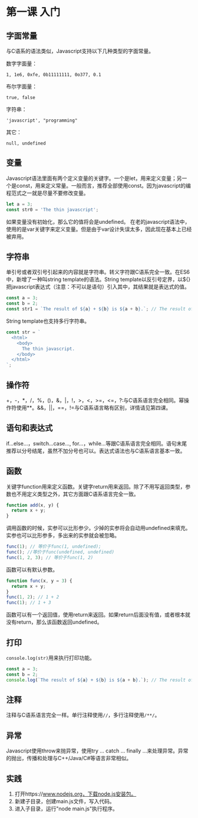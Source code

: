 # 第一课 入门
## 字面常量
与C语系的语法类似，Javascript支持以下几种类型的字面常量。

数字字面量：

	1, 1e6, 0xfe, 0b11111111, 0o377, 0.1
布尔字面量：

	true, false
字符串：

	'javascript', "programming"
其它：

	null, undefined

## 变量
Javascript语法里面有两个定义变量的关键字。一个是let，用来定义变量；另一个是const，用来定义常量。一般而言，推荐全部使用const。因为javascript的编程范式之一就是尽量不要修改变量。
```javascript
let a = 3;
const str0 = 'The thin javascript';
```
如果变量没有初始化，那么它的值将会是undefined。
在老的javascript语法中，使用的是var关键字来定义变量。但是由于var设计失误太多，因此现在基本上已经被弃用。

## 字符串
单引号或者双引号引起来的内容就是字符串。转义字符跟C语系完全一致。在ES6中，新增了一种叫string template的语法。String template以反引号定界，以${}把javascript表达式（注意：不可以是语句）引入其中，其结果就是表达式的值。
```javascript
const a = 3;
const b = 2;
const str1 = `The result of ${a} + ${b} is ${a + b}.`; // The result of 3 + 2 is 5.
```
String template也支持多行字符串。
```javascript
const str = `
  <html>
    <body>
      The thin javascript.
    </body>
  </html>
`;
```

## 操作符
+，-，*，/，%，()，&，|，!，>，<，>=，<=，?:与C语系语言完全相同。幂操作符使用**。&&，||，==，!=与C语系语言略有区别，详情请见第四课。

## 语句和表达式
if…else…，switch…case…, for…，while…等跟C语系语言完全相同。语句末尾推荐以分号结尾，虽然不加分号也可以。表达式语法也与C语系语言基本一致。

## 函数
关键字function用来定义函数。关键字return用来返回。除了不用写返回类型，参数也不用定义类型之外，其它方面跟C语系语言完全一致。
```javascript
function add(x, y) {
  return x + y;
}
```
调用函数的时候，实参可以比形参少。少掉的实参将会自动用undefined来填充。实参也可以比形参多，多出来的实参就会被忽略。
```javascript
func(1); // 等价于func(1, undefined);
func(); //等价于func(undefined, undefined)
func(1, 2, 3); // 等价于func(1, 2)
```
函数可以有默认参数。
```javascript
function func(x, y = 3) {
  return x + y;
}
func(1, 2); // 1 + 2
func(1); // 1 + 3
```
函数可以有一个返回值，使用return来返回。如果return后面没有值，或者根本就没有return，那么该函数返回undefined。

## 打印
`console.log(str)`用来执行打印功能。
```javascript
const a = 3;
const b = 2;
console.log(`The result of ${a} + ${b} is ${a + b}.`); // The result of 3 + 2 is 5.
```
## 注释
注释与C语系语言完全一样。单行注释使用`//`，多行注释使用`/**/`。

## 异常
Javascript使用throw来抛异常，使用try … catch … finally …来处理异常。异常的抛出，传播和处理与C++/Java/C#等语言非常相似。

## 实践
1. 打开https://www.nodejs.org，下载node.js安装包。
1. 新建子目录，创建main.js文件，写入代码。
1. 进入子目录，运行"node main.js"执行程序。